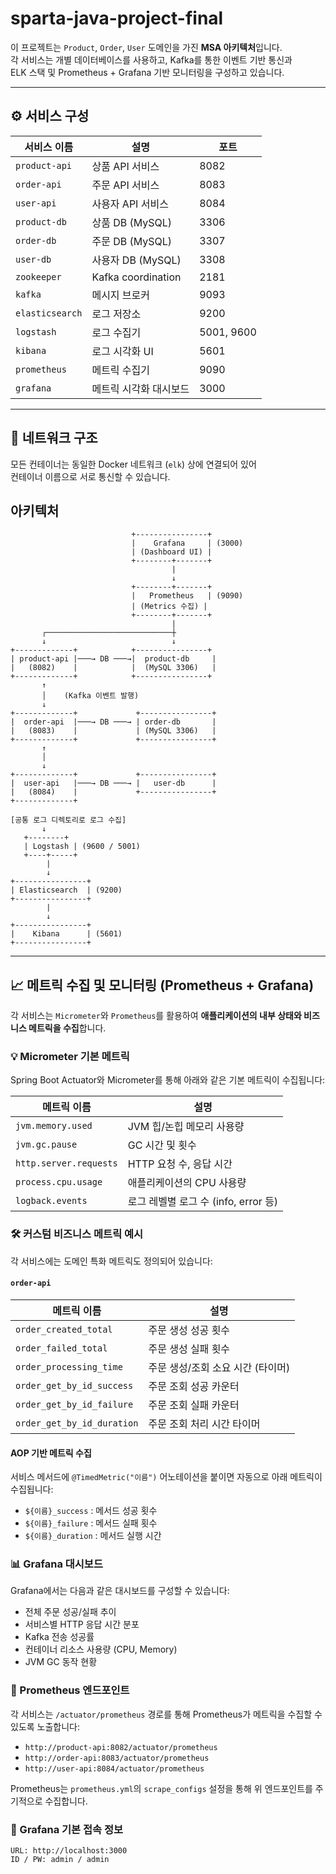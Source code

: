 # sparta-java-project-final
이 프로젝트는 `Product`, `Order`, `User` 도메인을 가진 **MSA 아키텍처**입니다.  
각 서비스는 개별 데이터베이스를 사용하고, Kafka를 통한 이벤트 기반 통신과  
ELK 스택 및 Prometheus + Grafana 기반 모니터링을 구성하고 있습니다.

---

## ⚙️ 서비스 구성

| 서비스 이름     | 설명                            | 포트        |
|----------------|----------------------------------|-------------|
| `product-api`  | 상품 API 서비스                 | 8082        |
| `order-api`    | 주문 API 서비스                 | 8083        |
| `user-api`     | 사용자 API 서비스               | 8084        |
| `product-db`   | 상품 DB (MySQL)                | 3306        |
| `order-db`     | 주문 DB (MySQL)                | 3307        |
| `user-db`      | 사용자 DB (MySQL)              | 3308        |
| `zookeeper`    | Kafka coordination              | 2181        |
| `kafka`        | 메시지 브로커                   | 9093        |
| `elasticsearch`| 로그 저장소                    | 9200        |
| `logstash`     | 로그 수집기                    | 5001, 9600  |
| `kibana`       | 로그 시각화 UI                 | 5601        |
| `prometheus`   | 메트릭 수집기                  | 9090        |
| `grafana`      | 메트릭 시각화 대시보드         | 3000        |

---

## 🔗 네트워크 구조

모든 컨테이너는 동일한 Docker 네트워크 (`elk`) 상에 연결되어 있어  
컨테이너 이름으로 서로 통신할 수 있습니다.

## 아키텍처
```text
                           +----------------+
                           |    Grafana     | (3000)
                           | (Dashboard UI) |
                           +--------+-------+
                                    |
                                    ↓
                           +--------+-------+
                           |   Prometheus   | (9090)
                           | (Metrics 수집) |
                           +--------+-------+
                                    |
       ┌────────────────────────────┼
       ↓                            ↓                            
+-------------+            +----------------+           
| product-api |───→ DB ───→|  product-db     |          
|   (8082)    |            |  (MySQL 3306)   |           
+-------------+            +----------------+           
       ↑
       │    (Kafka 이벤트 발행)
       ↓
+-------------+             +----------------+
|  order-api  |───→ DB ───→ | order-db       |
|   (8083)    |             | (MySQL 3306)   |
+-------------+             +----------------+
       ↑
       │
       ↓
+-------------+             +----------------+
|  user-api   |───→ DB ───→ |   user-db      |
|   (8084)    |             +----------------+
+-------------+

[공통 로그 디렉토리로 로그 수집]
       ↓
   +--------+
   | Logstash | (9600 / 5001)
   +----+-----+
        |
        ↓
+----------------+
| Elasticsearch  | (9200)
+----------------+
        |
        ↓
+----------------+
|    Kibana      | (5601)
+----------------+

```

---

## 📈 메트릭 수집 및 모니터링 (Prometheus + Grafana)

각 서비스는 `Micrometer`와 `Prometheus`를 활용하여 **애플리케이션의 내부 상태와 비즈니스 메트릭을 수집**합니다.

### 💡 Micrometer 기본 메트릭

Spring Boot Actuator와 Micrometer를 통해 아래와 같은 기본 메트릭이 수집됩니다:

| 메트릭 이름           | 설명                             |
|------------------------|----------------------------------|
| `jvm.memory.used`      | JVM 힙/논힙 메모리 사용량         |
| `jvm.gc.pause`         | GC 시간 및 횟수                   |
| `http.server.requests` | HTTP 요청 수, 응답 시간           |
| `process.cpu.usage`    | 애플리케이션의 CPU 사용량         |
| `logback.events`       | 로그 레벨별 로그 수 (info, error 등) |

### 🛠 커스텀 비즈니스 메트릭 예시

각 서비스에는 도메인 특화 메트릭도 정의되어 있습니다:

#### `order-api`

| 메트릭 이름                  | 설명                                |
|------------------------------|-------------------------------------|
| `order_created_total`        | 주문 생성 성공 횟수                 |
| `order_failed_total`         | 주문 생성 실패 횟수                 |
| `order_processing_time`      | 주문 생성/조회 소요 시간 (타이머)   |
| `order_get_by_id_success`    | 주문 조회 성공 카운터               |
| `order_get_by_id_failure`    | 주문 조회 실패 카운터               |
| `order_get_by_id_duration`   | 주문 조회 처리 시간 타이머          |

#### AOP 기반 메트릭 수집

서비스 메서드에 `@TimedMetric("이름")` 어노테이션을 붙이면 자동으로 아래 메트릭이 수집됩니다:

- `${이름}_success` : 메서드 성공 횟수
- `${이름}_failure` : 메서드 실패 횟수
- `${이름}_duration` : 메서드 실행 시간

### 📊 Grafana 대시보드

Grafana에서는 다음과 같은 대시보드를 구성할 수 있습니다:

- 전체 주문 성공/실패 추이
- 서비스별 HTTP 응답 시간 분포
- Kafka 전송 성공률
- 컨테이너 리소스 사용량 (CPU, Memory)
- JVM GC 동작 현황

### 🔌 Prometheus 엔드포인트

각 서비스는 `/actuator/prometheus` 경로를 통해 Prometheus가 메트릭을 수집할 수 있도록 노출합니다:

- `http://product-api:8082/actuator/prometheus`
- `http://order-api:8083/actuator/prometheus`
- `http://user-api:8084/actuator/prometheus`

Prometheus는 `prometheus.yml`의 `scrape_configs` 설정을 통해 위 엔드포인트를 주기적으로 수집합니다.

### 📍 Grafana 기본 접속 정보

```text
URL: http://localhost:3000
ID / PW: admin / admin
```

